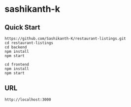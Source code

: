 
# sashikanth-k

## Quick Start

```
https://github.com/Sashikanth-K/restaurant-listings.git
cd restaurant-listings
cd backend
npm install 
npm start
```

```
cd frontend
npm install 
npm start
```



## URL

```
http://localhost:3000
```

